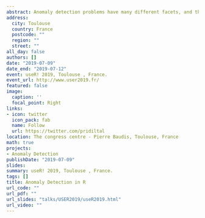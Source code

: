 ```yaml
---
abstract: Anomaly detection problems have many different facets, and the detection techniques can be highly influenced by the way we define anomalies, type of input data, expected output, etc. This leads to wide variations in problem formulations, which need to be addressed through different analytical approaches. At present, there is a fairly rich variety of R software packages supporting anomaly detection tasks within various disciplinary contexts using different analytical techniques. Some of these use an approach to anomaly detection based on a forecast distribution. We locate over 75 R packages with anomaly detection capabilities via a comprehensive online search. We first present a structured and comprehensive discussion on the functionality and capability of these publicly available R packages for anomaly detection. Despite the large number of packages available, there are some anomaly detection challenges that are not supported with existing packages. We reduce this gap by introducing three new R packages for anomaly detection, oddstream, oddwater and stray, with special reference to their capabilities, competitive features and target applications. Package oddstream introduces a framework that provides early detection of anomalous behaviours within a large collection of streaming time series. This includes a novel approach that adapts to non-stationarity in the time series. Package oddwater provides a framework for early detection of outliers in water-quality data from in situ sensors caused by technical issues. Package stray provides a framework to detect anomalies in high dimensional data. Using various synthetic and real datasets, we demonstrate the wide applicability and usefulness of our proposed frameworks.
address:
  city: Toulouse
  country: France
  postcode: ""
  region: ""
  street: ""
all_day: false
authors: []
date: "2019-07-09"
date_end: "2019-07-12"
event: useR! 2019, Toulouse , France.
event_url: http://www.user2019.fr/
featured: false
image:
  caption: ''
  focal_point: Right
links:
- icon: twitter
  icon_pack: fab
  name: Follow
  url: https://twitter.com/pridiltal
location: The congress centre - Pierre Baudis, Toulouse, France
math: true
projects:
- Anomaly Detection
publishDate: "2019-07-09"
slides: 
summary: useR! 2019, Toulouse , France.
tags: []
title: Anomaly Detection in R
url_code: ""
url_pdf: ""
url_slides: "talks/USER2019/useR2019.html" 
url_video: ""
---
```




